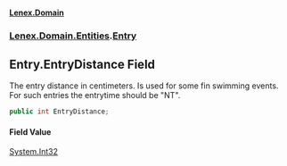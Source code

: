 #### [Lenex.Domain](index.md 'index')
### [Lenex.Domain.Entities](Lenex.Domain.Entities.md 'Lenex.Domain.Entities').[Entry](Lenex.Domain.Entities.Entry.md 'Lenex.Domain.Entities.Entry')

## Entry.EntryDistance Field

The entry distance in centimeters. Is used for some fin swimming events. For such entries the entrytime should be "NT".

```csharp
public int EntryDistance;
```

#### Field Value
[System.Int32](https://docs.microsoft.com/en-us/dotnet/api/System.Int32 'System.Int32')